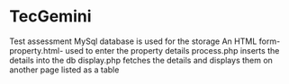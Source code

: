 # TecGemini
Test assessment
MySql database is used for the storage
An HTML form- property.html- used to enter the property details
process.php inserts the details into the db
display.php fetches the details and displays them on another page listed as a table
